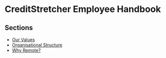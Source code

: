 # CreditStretcher Employee Handbook

## Sections
* [Our Values](https://github.com/creditstretcher/handbook/blob/master/Our-values.md)
* [Organisational Structure](https://github.com/creditstretcher/handbook/blob/master/Organisational-structure.md)
* [Why Remote?](https://github.com/creditstretcher/handbook/blob/master/Why-remote.md)